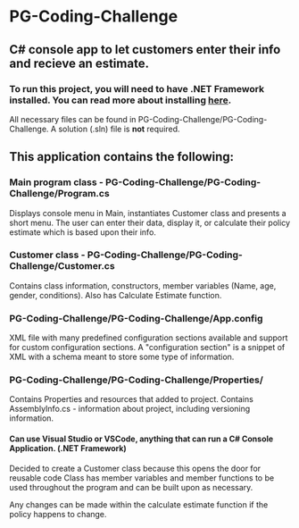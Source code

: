 # PG-Coding-Challenge
## C# console app to let customers enter their info and recieve an estimate.
### To run this project, you will need to have .NET Framework installed. You can read more about installing [here](https://github.com/dotnet/docs/blob/master/docs/framework/install/guide-for-developers.md).
All necessary files can be found in PG-Coding-Challenge/PG-Coding-Challenge. A solution (.sln) file is **not** required.

## This application contains the following:

### Main program class - PG-Coding-Challenge/PG-Coding-Challenge/Program.cs
Displays console menu in Main, instantiates Customer class and presents a short menu.
The user can enter their data, display it, or calculate their policy estimate which is based upon their info.

### Customer class - PG-Coding-Challenge/PG-Coding-Challenge/Customer.cs
Contains class information, constructors, member variables (Name, age, gender, conditions). Also has Calculate Estimate function.

### PG-Coding-Challenge/PG-Coding-Challenge/App.config
XML file with many predefined configuration sections available and support for custom configuration sections. A "configuration section" is a snippet of XML with a schema meant to store some type of information.

### PG-Coding-Challenge/PG-Coding-Challenge/Properties/
Contains Properties and resources that added to project. Contains AssemblyInfo.cs - information about project, including versioning information. 

#### Can use Visual Studio or VSCode, anything that can run a C# Console Application. (.NET Framework)
        
Decided to create a Customer class because this opens the door for reusable code
Class has member variables and member functions to be used throughout the program and can be built upon as necessary.
        
Any changes can be made within the calculate estimate function if the policy happens to change.
